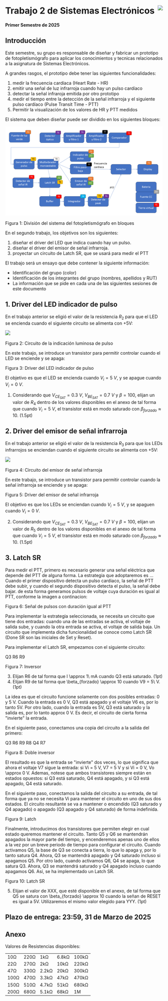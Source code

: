 # <img src="https://julianodb.github.io/SISTEMAS_ELECTRONICOS_PARA_INGENIERIA_BIOMEDICA/img/logo_fing.png?raw=true" align="right" height="45"> Trabajo 2 de Sistemas Electrónicos

#### Primer Semestre de 2025

## Introducción

Este semestre, su grupo es responsable de diseñar y fabricar un prototipo de fotopletismógrafo para aplicar los conocimientos y tecnicas relacionados a la asignatura de Sistemas Electrónicos.

A grandes rasgos, el prototipo debe tener las siguientes funcionalidades:

1. medir la frecuencia cardíaca (Heart Rate - HR)
1. emitir una señal de luz infrarroja cuando hay un pulso cardíaco
1. detectar la señal infraroja emitida por otro prototipo
1. medir el tiempo entre la detección de la señal infrarroja y el siguiente pulso cardíaco (Pulse Transit Time - PTT)
1. Permitir la visualización de los valores de HR y PTT medidos

El sistema que deben diseñar puede ser dividido en los siguientes bloques:

![TX](../img/TX.png)

Figura 1: División del sistema del fotopletismógrafo en bloques

En el segundo trabajo, los objetivos son los siguientes:

1. diseñar el driver del LED que indica cuando hay un pulso.
1. diseñar el driver del emisor de señal infrarroja.
1. proyectar un circuito de Latch SR, que se usará para medir el PTT

El trabajo será un ensayo que debe contener la siguiente información:

- Identificación del grupo (color)
- Identificación de los integrantes del grupo (nombres, apellidos y RUT)
- La información que se pide en cada una de las siguientes sesiones de este documento

## 1. Driver del LED indicador de pulso

En el trabajo anterior se eligió el valor de la resistencia $R_{2}$ para que el LED se encienda cuando el siguiente circuito se alimenta con +5V:

<img src="https://julianodb.github.io/electronic_circuits_diagrams/resistance_led_5.png" width="70">

Figura 2: Circuito de la indicación luminosa de pulso

En este trabajo, se introduce un transistor para permitir controlar cuando el LED se enciende y se apaga:

<!--img src="https://julianodb.github.io/electronic_circuits_diagrams/resistance_led_5.png" width="70"-->

Figura 3: Driver del LED indicador de pulso

El objetivo es que el LED se encienda cuando $V_i=5\ V$, y se apague cuando $V_i=0\ V$.

1. Considerando que $V_{CE_{SAT}} = 0.3\ V$, $V_{BE_{SAT}} = 0.7\ V$ y $\beta=100$, elijan un valor de $R_4$ dentro de los valores disponibles en el anexo de tal forma que cuando $V_i=5\ V$, el transistor está en modo saturado con $\beta_{forzado} \approx 10$. (1.5pt)


## 2. Driver del emisor de señal infrarroja

En el trabajo anterior se eligió el valor de la resistencia $R_{3}$ para que los LEDs infrarrojos se enciendan cuando el siguiente circuito se alimenta con +5V:

<img src="https://julianodb.github.io/electronic_circuits_diagrams/resistance_3_led.png" width="70">

Figura 4: Circuito del emisor de señal infrarroja

En este trabajo, se introduce un transistor para permitir controlar cuando la señal infrarroja se enciende y se apaga:

<!--img src="https://julianodb.github.io/electronic_circuits_diagrams/resistance_3_led.png" width="70"-->

Figura 5: Driver del emisor de señal infrarroja

El objetivo es que los LEDs se enciendan cuando $V_i=5\ V$, y se apaguen cuando $V_i=0\ V$.

2. Considerando que $V_{CE_{SAT}} = 0.3\ V$, $V_{BE_{SAT}} = 0.7\ V$ y $\beta=100$, elijan un valor de $R_5$ dentro de los valores disponibles en el anexo de tal forma que cuando $V_i=5\ V$, el transistor está en modo saturado con $\beta_{forzado} \approx 10$. (1.5pt)

## 3. Latch SR

Para medir el PTT, primero es necesario generar una señal eléctrica que depende del PTT de alguna forma. La estrategia que adoptaremos es ... Cuando el primer dispositivo detecta un pulso cardiaco, la señal de PTT debe subir, y cuando el segundo dispositivo detecta el pulso, la señal debe bajar. de esta forma generamos pulsos de voltaje cuya duración es igual al PTT, conforme la imagen a continacion:

Figura 6: Señal de pulsos con duración igual al PTT

Para implementar la estrategia seleccionada, se necesita un circuito que tiene dos entradas: cuando una de las entradas se activa, el voltaje de salida sube, y cuando la otra entrada se activa, el voltaje de salida baja. Un circuito que implementa dicha funcionalidad se conoce como Latch SR (Done SR son las iniciales de Set y Reset).

Para implementar el Latch SR, empezamos con el siguiente circuito:

Q3 R6 R9

Figura 7: Inversor

3. Elijan R6 de tal forma que I \approx 1\ mA cuando Q3 está saturado. (1pt)
4. Elijan R9 de tal forma que \beta_{forzado} \approx 10 cuando V9 = 5\ V. (1pt)

La idea es que el circuito funcione solamente con dos posibles entradas: 0 y 5 V. Cuando la entrada es 0 V, Q3 está apagado y el voltaje V6 es, por lo tanto 5V. Por otro lado, cuando la entrada es 5V, Q3 está saturado y la salida es, por lo tanto approx 0 V. Es decir, el circuito de cierta forma "invierte" la entrada.

En el siguiente paso, conectamos una copia del circuito a la salida del primero:

Q3 R6 R9 R8 Q4 R7

Figura 8: Doble inversor

El resultado es que la entrada se "invierte" dos veces, lo que significa que ahora el voltaje V7 sigue la entrada: si Vi = 5 V, V7 = 5 V y si Vi = 0 V, Vo \approx 0 V. Ademas, notese que ambos transistores siempre están en estados opuestos: si Q3 está saturado, Q4 está apagado, y si Q3 está apagado, Q4 está saturado.

En el siguiente paso, conectamos la salida del circuito a su entrada, de tal forma que ya no se necesita Vi para mantener el circuito en uno de sus dos estados. El circuito resultante se va a mantener o encendido (Q3 saturado y Q4 apagado) o apagado (Q3 apagado y Q4 saturado) de forma indefinida.

Figura 9: Latch

Finalmente, introducimos dos transistores que permiten elegir en cual estado queremos mantener el circuito. Tanto Q5 y Q6 se mantendrán apagados la mayor parte del tiempo, y encenderemos apenas uno de ellos a la vez por un breve periodo de tiempo para configurar el circuito. Cuando activamos Q5, la base de Q3 se conecta a tierra, lo que lo apaga y, por lo tanto satura Q4. Ahora, Q3 se mantendrá apagado y Q4 saturado incluso si apagamos Q5. Por otro lado, cuando activamos Q6, Q4 se apaga, lo que satura Q3. Ahora, Q3 se mantendrá saturado y Q4 apagado incluso cuando apagamos Q6. Así, se ha implementado un Latch SR.

Figura 10: Latch SR

5. Elijan el valor de XXX, que esté disponible en el anexo, de tal forma que Q5 se satura con \beta_{forzado} \approx 10 cuando la señan de RESET es igual a 5V. Utilizaremos el mismo valor elegido para YYY. (1pt)

## Plazo de entrega: 23:59, 31 de Marzo de 2025

## Anexo

Valores de Resistencias disponibles:

|   |  |        |       |  |
|------|------|-----------|------------|-------|
| 10Ω  | 220Ω | 1kΩ       | 6.8kΩ      | 100kΩ |
| 22Ω  | 270Ω | 2kΩ       | 10kΩ       | 220kΩ |
| 47Ω  | 330Ω | 2.2kΩ     | 20kΩ       | 300kΩ |
| 100Ω | 470Ω | 3.3kΩ     | 47kΩ       | 470kΩ |
| 150Ω | 510Ω | 4.7kΩ     | 51kΩ       | 680kΩ |
| 200Ω | 680Ω | 5.1kΩ     | 68kΩ       | 1M    |
